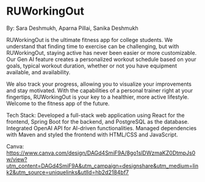 # RUWorkingOut

By: Sara Deshmukh, Aparna Pillai, Sanika Deshmukh

RUWorkingOut is the ultimate fitness app for college students. We understand that finding time to exercise can be challenging, but with RUWorkingOut, staying active has never been easier or more customizable. Our Gen AI feature creates a personalized workout schedule based on your goals, typical workout duration, whether or not you have equipment available, and availability.

We also track your progress, allowing you to visualize your improvements and stay motivated. With the capabilities of a personal trainer right at your fingertips, RUWorkingOut is your key to a healthier, more active lifestyle. Welcome to the fitness app of the future.

Tech Stack: Developed a full-stack web application using React for the frontend, Spring Boot for the backend, and PostgreSQL as the database. Integrated OpenAI API for AI-driven functionalities. Managed dependencies with Maven and styled the frontend with HTML/CSS and JavaScript.

Canva: https://www.canva.com/design/DAGd4SmiF9A/8go1slDWzmaKZ0DtmpJs0w/view?utm_content=DAGd4SmiF9A&utm_campaign=designshare&utm_medium=link2&utm_source=uniquelinks&utlId=hb2d2184bf7
